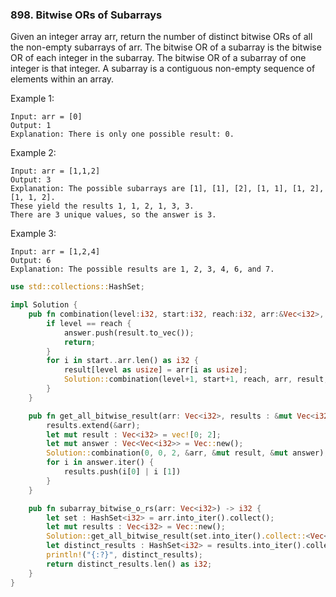 ### 898. Bitwise ORs of Subarrays

Given an integer array arr, return the number of distinct bitwise ORs of all the non-empty subarrays of arr.
The bitwise OR of a subarray is the bitwise OR of each integer in the subarray. The bitwise OR of a subarray of one integer is that integer.
A subarray is a contiguous non-empty sequence of elements within an array.

Example 1:

```
Input: arr = [0]
Output: 1
Explanation: There is only one possible result: 0.
```

Example 2:

```
Input: arr = [1,1,2]
Output: 3
Explanation: The possible subarrays are [1], [1], [2], [1, 1], [1, 2], [1, 1, 2].
These yield the results 1, 1, 2, 1, 3, 3.
There are 3 unique values, so the answer is 3.
```

Example 3:

```
Input: arr = [1,2,4]
Output: 6
Explanation: The possible results are 1, 2, 3, 4, 6, and 7.
```

```rust
use std::collections::HashSet;

impl Solution {
    pub fn combination(level:i32, start:i32, reach:i32, arr:&Vec<i32>, result: &mut Vec<i32>, answer: &mut Vec<Vec<i32>>) {
        if level == reach {
            answer.push(result.to_vec());
            return;
        }
        for i in start..arr.len() as i32 {
            result[level as usize] = arr[i as usize];
            Solution::combination(level+1, start+1, reach, arr, result, answer);
        }
    }

    pub fn get_all_bitwise_result(arr: Vec<i32>, results : &mut Vec<i32>) {
        results.extend(&arr);
        let mut result : Vec<i32> = vec![0; 2];
        let mut answer : Vec<Vec<i32>> = Vec::new();
        Solution::combination(0, 0, 2, &arr, &mut result, &mut answer);
        for i in answer.iter() {
            results.push(i[0] | i [1])
        }
    }

    pub fn subarray_bitwise_o_rs(arr: Vec<i32>) -> i32 {
        let set : HashSet<i32> = arr.into_iter().collect();
        let mut results : Vec<i32> = Vec::new();
        Solution::get_all_bitwise_result(set.into_iter().collect::<Vec<_>>(), &mut results);
        let distinct_results : HashSet<i32> = results.into_iter().collect();
        println!("{:?}", distinct_results);
        return distinct_results.len() as i32;
    }
}
```

